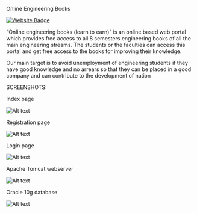 Online Engineering Books

[![Website Badge](https://img.shields.io/badge/Visit-Now-green?style=for-the-badge&logo=vercel)](https://nagasatyasaipavirala.github.io/Online-Engineering-Books/)


“Online engineering books (learn to earn)” is an online based web portal which provides free access to all 8 semesters engineering books of all the main engineering streams. The students or the faculties can access this portal and get free access to the books for improving their knowledge.

Our main target is to avoid unemployment of engineering students if they have good knowledge and no arrears so that they can be placed in a good company and can contribute to the development of nation

SCREENSHOTS:

Index page

![Alt text](https://nagasatyasaipavirala.github.io/Online-Engineering-Books/Index.png)

Registration page

![Alt text](https://nagasatyasaipavirala.github.io/Online-Engineering-Books/Registration%20form.png)

Login page

![Alt text](https://nagasatyasaipavirala.github.io/Online-Engineering-Books/Login.png)

Apache Tomcat webserver

![Alt text](https://nagasatyasaipavirala.github.io/Online-Engineering-Books/Apache%20Tomcat.png)

Oracle 10g database

![Alt text](https://nagasatyasaipavirala.github.io/Online-Engineering-Books/Oracle%2010g.png)






